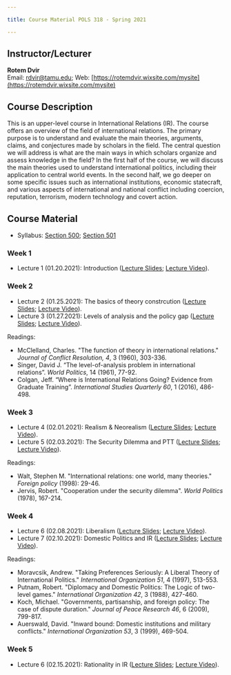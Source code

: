 ```yaml
---

title: Course Material POLS 318 - Spring 2021

---
```


## Instructor/Lecturer
**Rotem Dvir**  
Email: rdvir@tamu.edu; Web: [https://rotemdvir.wixsite.com/mysite](https://rotemdvir.wixsite.com/mysite)

## Course Description
This is an upper-level course in International Relations (IR). The course offers an overview of the field of international relations. The primary purpose is to understand and evaluate the main theories, arguments, claims, and conjectures made by scholars in the field. The central question we will address is what are the main ways in which scholars organize and assess knowledge in the field? In the first half of the course, we will discuss the main theories used to understand international politics, including their application to central world events. In the second half, we go deeper on some specific issues such as international institutions, economic statecraft, and various aspects of international and national conflict including coercion, reputation, terrorism, modern technology and covert action.

## Course Material  

  - Syllabus: [Section 500](LectureSlides/POLS318_Syllabus.pdf); [Section 501](LectureSlides/POLS318_Syllabus501.pdf)


### Week 1   

  - Lecture 1 (01.20.2021): Introduction ([Lecture Slides](LectureSlides/318__IR_Lecture_1.pdf); [Lecture Video](https://youtu.be/OLSG4Nybmdk)).  

### Week 2  

  - Lecture 2 (01.25.2021): The basics of theory constrcution ([Lecture Slides](LectureSlides/318__IR_Lecture_2.pdf); [Lecture Video](https://youtu.be/98MUaUNU6Gs)).
  - Lecture 3 (01.27.2021): Levels of analysis and the policy gap ([Lecture Slides](LectureSlides/318__IR_Lecture_3.pdf); [Lecture Video](https://youtu.be/kooM1fEqW0I)).  
  
Readings:  

  - McClelland, Charles. "The function of theory in international relations." *Journal of Conflict Resolution, 4*, 3 (1960), 303-336.
  - Singer, David J. “The level-of-analysis problem in international relations”. *World Politics*, 14 (1961), 77-92.
  - Colgan, Jeff. “Where is International Relations Going? Evidence from Graduate Training”. *International Studies Quarterly 60*, 1 (2016), 486-498.  
  
  
### Week 3 
 
  - Lecture 4 (02.01.2021): Realism & Neorealism ([Lecture Slides](LectureSlides/318__IR_Lecture_4.pdf); [Lecture Video](https://youtu.be/coDtN1LUuXg)).
  - Lecture 5 (02.03.2021): The Security Dilemma and PTT ([Lecture Slides](LectureSlides/318__IR_Lecture_5.pdf); [Lecture Video](https://youtu.be/n6vukFSOP4w)).  
  
Readings:  

  - Walt, Stephen M. "International relations: one world, many theories." *Foreign policy* (1998): 29-46.
  - Jervis, Robert. "Cooperation under the security dilemma". *World Politics* (1978), 167-214.
 
### Week 4  

  - Lecture 6 (02.08.2021): Liberalism ([Lecture Slides](LectureSlides/318__IR_Lecture_6.pdf); [Lecture Video](https://youtu.be/Kra9tDKveak)).
  - Lecture 7 (02.10.2021): Domestic Politics and IR ([Lecture Slides](LectureSlides/318__IR_Lecture_7.pdf); [Lecture Video](https://youtu.be/qEBAeV3Q-OM)).  
  
Readings:  

  - Moravcsik, Andrew. "Taking Preferences Seriously: A Liberal Theory of International Politics." *International Organization 51*, 4 (1997), 513-553. 
  - Putnam, Robert. "Diplomacy and Domestic Politics: The Logic of two-level games." *International Organization 42*, 3 (1988), 427-460. 
  - Koch, Michael. "Governments, partisanship, and foreign policy: The case of dispute duration." *Journal of Peace Research 46*, 6 (2009), 799-817.
  - Auerswald, David. "Inward bound: Domestic institutions and military conflicts." *International Organization 53*, 3 (1999), 469-504.  
  
  
### Week 5 

  - Lecture 6 (02.15.2021): Rationality in IR ([Lecture Slides](LectureSlides/318__IR_Lecture_8.pdf); [Lecture Video](https://youtu.be/T9RvPWuyYGg)).

